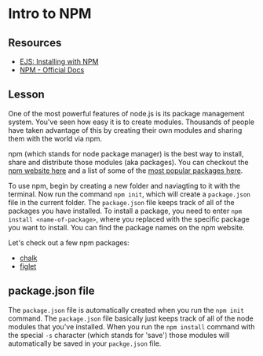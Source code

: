 # Intro to NPM

## Resources

* [EJS: Installing with NPM](http://eloquentjavascript.net/20_node.html#h_J6hW/SmL/a)
* [NPM - Official Docs](https://docs.npmjs.com/)

## Lesson

One of the most powerful features of node.js is its package management system. You've seen how easy it is to create modules. Thousands of people have taken advantage of this by creating their own modules and sharing them with the world via npm.

npm (which stands for node package manager) is the best way to install, share and distribute those modules (aka packages). You can checkout the [npm website here](https://www.npmjs.com/) and a list of some of the [most popular packages here](https://www.npmjs.com/browse/star).

To use npm, begin by creating a new folder and naviagting to it with the terminal. Now run the command `npm init`, which will create a `package.json` file in the current folder. The `package.json` file keeps track of all of the packages you have installed. To install a package, you need to enter `npm install <name-of-package>`, where you replaced <name-of-package> with the specific package you want to install. You can find the package names on the npm website.

Let's check out a few npm packages:

* [chalk](https://www.npmjs.com/package/chalk)
* [figlet](https://www.npmjs.com/package/figlet)

## package.json file

The `package.json` file is automatically created when you run the  `npm init` command. The `package.json` file basically just keeps track of all of the node modules that you've installed. When you run the `npm install` command with the special `-s` character (which stands for 'save') those modules will automatically be saved in your `packge.json` file.